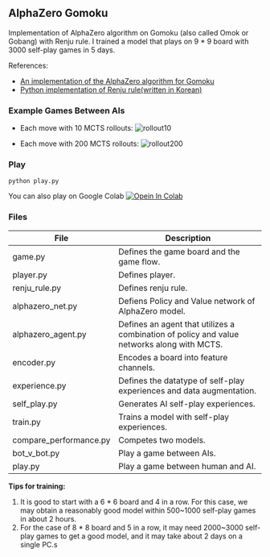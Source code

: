 ## AlphaZero Gomoku

Implementation of AlphaZero algorithm on Gomoku (also called Omok or Gobang) with Renju rule. I trained a model that plays on 9 * 9 board with 3000 self-play games in 5 days.

References:
- [An implementation of the AlphaZero algorithm for Gomoku](https://github.com/junxiaosong/AlphaZero_Gomoku)
- [Python implementation of Renju rule(written in Korean)](https://blog.naver.com/dnpc7848/221506783416)

### Example Games Between AIs
- Each move with 10 MCTS rollouts:
![rollout10]()

- Each move with 200 MCTS rollouts:
![rollout200]()

### Play
```
python play.py  
```

You can also play on Google Colab [![Opein In Colab]()]()

### Files
|File|Description|
|------|----|
|game.py|Defines the game board and the game flow.|
|player.py|Defines player.|
|renju_rule.py|Defines renju rule.|
|alphazero_net.py|Defiens Policy and Value network of AlphaZero model.|
|alphazero_agent.py|Defines an agent that utilizes a combination of policy and value networks along with MCTS.|
|encoder.py|Encodes a board into feature channels.|
|experience.py|Defines the datatype of self-play experiences and data augmentation.|
|self_play.py|Generates AI self-play experiences.|
|train.py|Trains a model with self-play experiences.|
|compare_performance.py|Competes two models.|
|bot_v_bot.py|Play a game between AIs.|
|play.py|Play a game between human and AI.|


**Tips for training:**
1. It is good to start with a 6 * 6 board and 4 in a row. For this case, we may obtain a reasonably good model within 500~1000 self-play games in about 2 hours.
2. For the case of 8 * 8 board and 5 in a row, it may need 2000~3000 self-play games to get a good model, and it may take about 2 days on a single PC.s